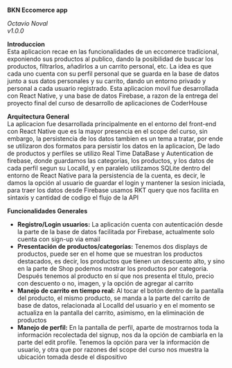 **BKN Eccomerce app** 

*Octavio Noval*  
*v1.0.0*

**Introduccion**  
	Esta aplicacion recae en las funcionalidades de un eccomerce tradicional, exponiendo sus productos al publico, dando la posibilidad de buscar los productos, filtrarlos, añadirlos a un carrito personal, etc. La idea es que cada uno cuenta con su perfil personal que se guarda en la base de datos junto a sus datos personales y su carrito, dando un entorno privado y personal a cada usuario registrado. Esta aplicacion movil fue desarrollada con React Native, y una base de datos Firebase, a razon de la entrega del proyecto final del curso de desarrollo de aplicaciones de CoderHouse

**Arquitectura General**  
	La aplicacion fue desarrollada principalmente en el entorno del front-end con React Native que es la mayor presencia en el scope del curso, sin embargo, la persistencia de los datos tambien es un tema a tratar, por ende se utilizaron dos formatos para persistir los datos en la aplicacion, De lado de productos y perfiles se utilizo Real Time DataBase y Autentication de firebase, donde guardamos las categorias, los productos, y los datos de cada perfil segun su LocalId, y en paralelo utilizamos SQLite dentro del entorno de React Native para la persistencia de la cuenta, es decir, le damos la opción al usuario de guardar el login y mantener la sesion iniciada, para traer los datos desde Firebase usamos RKT query que nos facilita en sintaxis y cantidad de codigo el flujo de la API

**Funcionalidades Generales**

- **Registro/Login usuarios:** La aplicación cuenta con autenticación desde la parte de la base de datos facilitada por Firebase, actualmente solo cuenta con sign-up via email  
- **Presentación de productos/categorías:** Tenemos dos displays de productos, puede ser en el home que se muestran los productos destacados, es decir, los productos que tienen un descuento alto, y sino en la parte de Shop podemos mostrar los productos por categoria. Después tenemos al producto en sí que nos presenta el titulo, precio con descuento o no, imagen, y la opción de agregar al carrito  
- **Manejo de carrito en tiempo real:** Al tocar el botón dentro de la pantalla del producto, el mismo producto, se manda a la parte del carrito de base de datos, relacionada al LocalId del usuario y en el momento se actualiza en la pantalla del carrito, asimismo, en la eliminación de productos  
- **Manejo de perfil:** En la pantalla de perfil, aparte de mostrarnos toda la información recolectada del signup, nos da la opción de cambiarla en la parte del edit profile. Tenemos la opción para ver la información de usuario, y otra que por razones del scope del curso nos muestra la ubicación tomada desde el dispositivo
